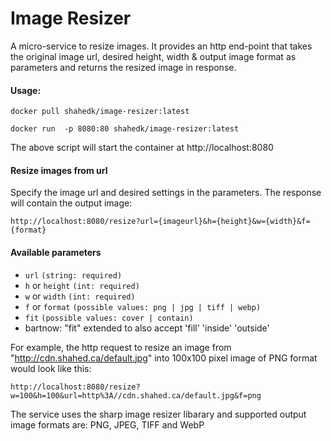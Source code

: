 # Image Resizer

A micro-service to resize images. It provides an http end-point that takes the original image url, desired height, width & output image format as parameters and returns the resized image in response.

#### Usage:

```
docker pull shahedk/image-resizer:latest

docker run  -p 8080:80 shahedk/image-resizer:latest
```
The above script will start the container at http://localhost:8080

#### Resize images from url
Specify the image url and desired settings in the parameters. The response will contain the output image:

```
http://localhost:8080/resize?url={imageurl}&h={height}&w={width}&f={format}
```

#### Available parameters
* `url` `(string: required)`
* `h` or `height` `(int: required)`
* `w` or `width` `(int: required)`
* `f` or `format` `(possible values: png | jpg | tiff | webp)`
* `fit` `(possible values: cover | contain)`
* bartnow: "fit" extended to also accept 'fill' 'inside' 'outside'

For example, the http request to resize an image from "http://cdn.shahed.ca/default.jpg" into 100x100 pixel image of PNG format would look like this:

```
http://localhost:8080/resize?w=100&h=100&url=http%3A//cdn.shahed.ca/default.jpg&f=png
```

The service uses the sharp image resizer libarary and supported output image formats are: PNG, JPEG, TIFF and WebP
